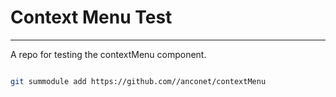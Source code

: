 # Context Menu Test
---
A repo for testing the contextMenu component.

```bash

git summodule add https://github.com//anconet/contextMenu
```